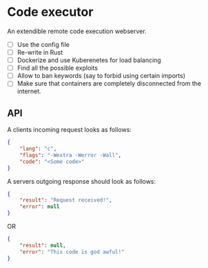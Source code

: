 # Code executor
An extendible remote code execution webserver.

- [ ] Use the config file
- [ ] Re-write in Rust
- [ ] Dockerize and use Kuberenetes for load balancing
- [ ] Find all the possible exploits
- [ ] Allow to ban keywords (say to forbid using certain imports)
- [ ] Make sure that containers are completely disconnected from the internet.

## API

A clients incoming request looks as follows:
```json
{
	"lang": "c",
	"flags": "-Wextra -Werror -Wall",
	"code": "<Some code>"
}
```

A servers outgoing response should look as follows:
```json
{
	"result": "Request received!",
	"error": null
}
```

OR

```json
{
	"result": null,
	"error": "This code is god awful!"
}
```